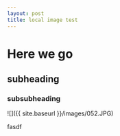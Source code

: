 ```yaml
---
layout: post
title: local image test
---
```


# Here we go

## subheading

### subsubheading

![]({{ site.baseurl }}/images/052.JPG)

fasdf


